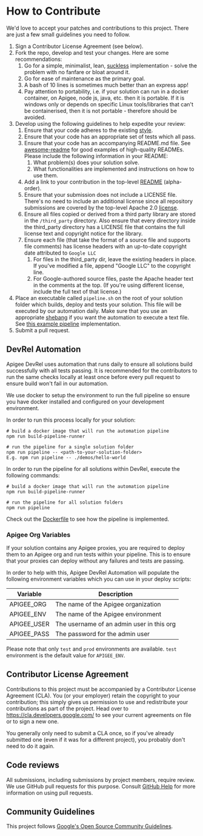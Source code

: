 # How to Contribute

We'd love to accept your patches and contributions to this project. There are
just a few small guidelines you need to follow.

1.  Sign a Contributor License Agreement (see below).
2.  Fork the repo, develop and test your changes. Here are some recommendations:
    1.  Go for a simple, minimalist, lean,
        [suckless](https://en.wikipedia.org/wiki/Suckless.org) implementation -
        solve the problem with no fanfare or bloat around it.
    2.  Go for ease of maintenance as the primary goal.
    3.  A bash of 10 lines is sometimes much better than an express app!
    4.  Pay attention to portability, i.e. if your solution can run in a docker
        container, on Apigee, node js, java, etc. then it is portable. If it is
        windows only or depends on specific Linux tools/libraries that can't be
        containerised, then it is not portable - therefore should be avoided.
3.  Develop using the following guidelines to help expedite your review:
    1.  Ensure that your code adheres to the existing
        [style](https://google.github.io/styleguide).
    2.  Ensure that your code has an appropriate set of tests which all pass.
    3.  Ensure that your code has an accompanying README.md file. See
        [awesome-readme](https://github.com/matiassingers/awesome-readme) for
        good examples of high-quality READMEs. Please include the following
        information in your README:
        1.  What problem(s) does your solution solve.
        2.  What functionalities are implemented and instructions on how to use
            them.
    4.  Add a link to your contribution in the top-level
        [README](https://github.com/Apigee/DevRel/blob/main/README.md)
        (alpha-order).
    5.  Ensure that your submission does not include a LICENSE file. There's no
        need to include an additional license since all repository submissions
        are covered by the top-level Apache 2.0
        [license](https://github.com/Apigee/DevRel/blob/main/LICENSE).
    6.  Ensure all files copied or derived from a third party library are stored
        in the `/third_party` directory. Also ensure that every directory inside
        the third_party directory has a LICENSE file that contains the full
        license text and copyright notice for the library.
    7.  Ensure each file (that take the format of a source file and supports
        file comments) has license headers with an up-to-date copyright date
        attributed to `Google LLC`
        1.  For files in the third_party dir, leave the existing headers in
            place. If you've modified a file, append "Google LLC" to the
            copyright line.
        2.  For Google-authored source files, paste the Apache header text in
            the comments at the top. (If you're using different license, include
            the full text of that license.)
4.  Place an executable called `pipeline.sh` on the root of your solution folder
    which builds, deploy and tests your solution. This file will be executed by
    our automation daily. Make sure that you use an appropriate
    [shebang](https://en.wikipedia.org/wiki/Shebang_(Unix)) if you want the
    automation to execute a text file. See [this example
    pipeline](https://github.com/apigee/DevRel/blob/main/demos/hello-world/pipeline.sh)
    implementation.
5.  Submit a pull request.

## DevRel Automation

Apigee DevRel uses automation that runs daily to ensure all solutions build
successfully with all tests passing. It is recommended for the contributors to
run the same checks locally at least once before every pull request to ensure
build won't fail in our automation.

We use docker to setup the environment to run the full pipeline so ensure you
have docker installed and configured on your development environment.

In order to run this process locally for your solution:

    # build a docker image that will run the automation pipeline
    npm run build-pipeline-runner

    # run the pipeline for a single solution folder
    npm run pipeline -- <path-to-your-solution-folder>
    E.g. npm run pipeline -- ./demos/hello-world

In order to run the pipeline for all solutions within DevRel, execute the
following commands:

    # build a docker image that will run the automation pipeline
    npm run build-pipeline-runner

    # run the pipeline for all solution folders
    npm run pipeline

Check out the
[Dockerfile](https://github.com/apigee/DevRel/blob/main/Dockerfile) to see how
the pipeline is implemented.

### Apigee Org Variables

If your solution contains any Apigee proxies, you are required to deploy them to an
Apigee org and run tests within your pipeline. This is to ensure that
your proxies can deploy without any failures and tests are passing.

In order to help with this, Apigee DevRel Automation will populate the following
environment variables which you can use in your deploy scripts:

| Variable    | Description                               |
| ----------- | ----------------------------------------- |
| APIGEE_ORG  | The name of the Apigee organization       |
| APIGEE_ENV  | The name of the Apigee environment        |
| APIGEE_USER | The username of an admin user in this org |
| APIGEE_PASS | The password for the admin user           |

Please note that only `test` and `prod` environments are available. `test`
environment is the default value for `APIGEE_ENV`.

## Contributor License Agreement

Contributions to this project must be accompanied by a Contributor License
Agreement (CLA). You (or your employer) retain the copyright to your
contribution; this simply gives us permission to use and redistribute your
contributions as part of the project. Head over to
<https://cla.developers.google.com/> to see your current agreements on file or
to sign a new one.

You generally only need to submit a CLA once, so if you've already submitted
one (even if it was for a different project), you probably don't need to do it
again.

## Code reviews

All submissions, including submissions by project members, require review. We
use GitHub pull requests for this purpose. Consult [GitHub
Help](https://help.github.com/articles/about-pull-requests/) for more
information on using pull requests.

## Community Guidelines

This project follows
[Google's Open Source Community Guidelines](https://opensource.google/conduct/).
